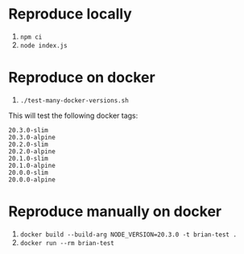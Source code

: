 # Reproduce locally

1. `npm ci`
2. `node index.js`

# Reproduce on docker

1. `./test-many-docker-versions.sh`

This will test the following docker tags:

```
20.3.0-slim
20.3.0-alpine
20.2.0-slim
20.2.0-alpine
20.1.0-slim
20.1.0-alpine
20.0.0-slim
20.0.0-alpine
```

# Reproduce manually on docker

1. `docker build --build-arg NODE_VERSION=20.3.0 -t brian-test .`
2. `docker run --rm brian-test`
